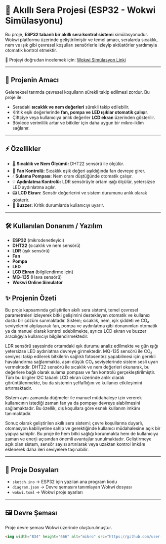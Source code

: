 # 🌱 Akıllı Sera Projesi (ESP32 - Wokwi Simülasyonu)

Bu proje, **ESP32 tabanlı bir akıllı sera kontrol sistemi** simülasyonudur.  
Wokwi platformu üzerinde geliştirilmiştir ve temel amacı, seralarda sıcaklık, nem ve ışık gibi çevresel koşulları sensörlerle izleyip aktüatörler yardımıyla otomatik kontrol etmektir.  

🔗 Projeyi doğrudan incelemek için: [Wokwi Simülasyon Linki](https://wokwi.com/projects/428389643677696001)

---

## 🎯 Projenin Amacı
Geleneksel tarımda çevresel koşulların sürekli takip edilmesi zordur. Bu proje ile:  
- Seradaki **sıcaklık ve nem değerleri** sürekli takip edilebilir.  
- Kritik eşik değerlerinde **fan, pompa ve LED ışıklar otomatik çalışır**.  
- Çiftçiye veya kullanıcıya anlık değerler **LCD ekran** üzerinden gösterilir.  
- Böylece verimlilik artar ve bitkiler için daha uygun bir mikro-iklim sağlanır.  

---

## ⚡ Özellikler
- 🌡️ **Sıcaklık ve Nem Ölçümü:** DHT22 sensörü ile ölçülür.  
- 💨 **Fan Kontrolü:** Sıcaklık eşik değeri aşıldığında fan devreye girer.  
- 💧 **Sulama Pompası:** Nem oranı düştüğünde otomatik çalışır.  
- 💡 **Aydınlatma Kontrolü:** LDR sensörüyle ortam ışığı ölçülür, yetersizse LED aydınlatma açılır.  
- 📟 **LCD Ekran:** Sensör değerlerini ve sistem durumunu anlık olarak gösterir.  
- 🔔 **Buzzer:** Kritik durumlarda kullanıcıyı uyarır.  

---

## 🛠️ Kullanılan Donanım / Yazılım
- **ESP32** (mikrodenetleyici)  
- **DHT22** (sıcaklık ve nem sensörü)  
- **LDR** (ışık sensörü)  
- **Fan** 
- **Pompa**
- **LED** 
- **LCD Ekran** (bilgilendirme için)
- **MQ-135** (Hava sensörü)
- **Wokwi Online Simulator**

## ✨ Projenin Özeti
Bu proje kapsamında geliştirilen akıllı sera sistemi, temel çevresel parametreleri izleyerek bitki gelişimini destekleyen otomatik ve kullanıcı dostu bir çözüm sunmaktadır. Sistem; sıcaklık, nem, ışık şiddeti ve CO₂ seviyelerini algılayarak fan, pompa ve aydınlatma gibi donanımları otomatik ya da manuel olarak kontrol edebilmekte, ayrıca LCD ekran ve buzzer aracılığıyla kullanıcıyı bilgilendirmektedir.

LDR sensörü sayesinde ortamdaki ışık durumu analiz edilmekte ve gün ışığı yetersizse LED aydınlatma devreye girmektedir. MQ-135 sensörü ile CO₂ seviyesi takip edilerek bitkilerin sağlıklı fotosentez yapabilmesi için gerekli havalandırma sağlanmakta, aşırı düşük CO₂ seviyelerinde sistem sesli uyarı vermektedir. DHT22 sensörü ile sıcaklık ve nem değerleri okunarak, bu değerlere bağlı olarak sulama pompası ve fan kontrolü gerçekleştirilmiştir. Tüm bu bilgiler I2C tabanlı LCD ekran üzerinde anlık olarak görüntülenmekte, bu da sistemin şeffaflığını ve kullanıcı etkileşimini artırmaktadır.

Sistem aynı zamanda düğmeler ile manuel müdahaleye izin vererek kullanıcının istediği zaman fan ya da pompayı devreye alabilmesini sağlamaktadır. Bu özellik, dış koşullara göre esnek kullanım imkânı tanımaktadır.

Sonuç olarak geliştirilen akıllı sera sistemi; çevre koşullarına duyarlı, otomasyon kabiliyetine sahip ve gerektiğinde kullanıcı müdahalesine açık bir yapıya sahiptir. Bu proje ile hem bitki sağlığı korunmakta hem de kullanıcıya zaman ve enerji açısından önemli avantajlar sunulmaktadır. Geliştirmeye açık olan sistem, sensör sayısı artırılarak veya uzaktan kontrol imkânı eklenerek daha ileri seviyelere taşınabilir.

---

## 📂 Proje Dosyaları
- `sketch.ino` → ESP32 için yazılan ana program kodu  
- `diagram.json` → Devre şemasını tanımlayan Wokwi dosyası  
- `wokwi.toml` → Wokwi proje ayarları  

---

## 🖼️ Devre Şeması
Proje devre şeması Wokwi üzerinde oluşturulmuştur.  

```markdown
<img width="834" height="666" alt="mikro" src="https://github.com/user-attachments/assets/3b620167-846a-41c0-94ce-41d93b7547c8" />

